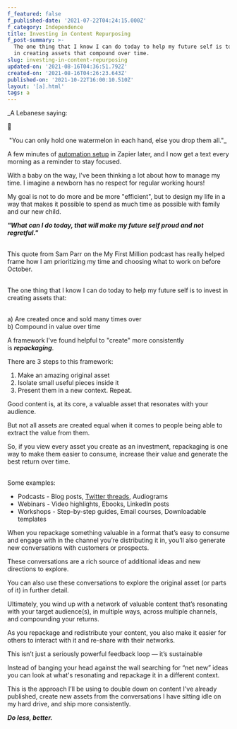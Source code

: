 ```yaml
---
f_featured: false
f_published-date: '2021-07-22T04:24:15.000Z'
f_category: Independence
title: Investing in Content Repurposing
f_post-summary: >-
  The one thing that I know I can do today to help my future self is to invest
  in creating assets that compound over time.
slug: investing-in-content-repurposing
updated-on: '2021-08-16T04:36:51.792Z'
created-on: '2021-08-16T04:26:23.643Z'
published-on: '2021-10-22T16:00:10.510Z'
layout: '[a].html'
tags: a
---
```


_A Lebanese saying:  
  
🍉  
  
 "You can only hold one watermelon in each hand, else you drop them all."_  
  
  
A few minutes of [automation setup](https://www.loom.com/share/b3181d62c458498cbea3617f80db91ba) in Zapier later, and I now get a text every morning as a reminder to stay focused.  
  
With a baby on the way, I've been thinking a lot about how to manage my time. I imagine a newborn has no respect for regular working hours!  
  
My goal is not to do more and be more "efficient", but to design my life in a way that makes it possible to spend as much time as possible with family and our new child.  
  
**_"What can I do today, that will make my future self proud and not regretful."_**  
 

This quote from Sam Parr on the My First Million podcast has really helped frame how I am prioritizing my time and choosing what to work on before October.  
 

The one thing that I know I can do today to help my future self is to invest in creating assets that:  
 

a) Are created once and sold many times over  
b) Compound in value over time

  
A framework I've found helpful to "create" more consistently is **_repackaging_**.

  
There are 3 steps to this framework:

1.  Make an amazing original asset
2.  Isolate small useful pieces inside it
3.  Present them in a new context. Repeat.

  
Good content is, at its core, a valuable asset that resonates with your audience.

  
But not all assets are created equal when it comes to people being able to extract the value from them.

  
So, if you view every asset you create as an investment, repackaging is one way to make them easier to consume, increase their value and generate the best return over time.  
 

Some examples:

*   Podcasts - Blog posts, [Twitter threads](https://twitter.com/stubalcombe/status/1396485854785425409?s=20), Audiograms
*   Webinars - Video highlights, Ebooks, LinkedIn posts
*   Workshops - Step-by-step guides, Email courses, Downloadable templates

  
When you repackage something valuable in a format that’s easy to consume and engage with in the channel you’re distributing it in, you’ll also generate new conversations with customers or prospects.

  
These conversations are a rich source of additional ideas and new directions to explore.

  
You can also use these conversations to explore the original asset (or parts of it) in further detail.

  
Ultimately, you wind up with a network of valuable content that’s resonating with your target audience(s), in multiple ways, across multiple channels, and compounding your returns.

  
As you repackage and redistribute your content, you also make it easier for others to interact with it and re-share with their networks.

  
This isn’t just a seriously powerful feedback loop — it’s sustainable

  
Instead of banging your head against the wall searching for “net new” ideas you can look at what's resonating and repackage it in a different context.

  
This is the approach I’ll be using to double down on content I've already published, create new assets from the conversations I have sitting idle on my hard drive, and ship more consistently.  
  
_**Do less, better.**_
